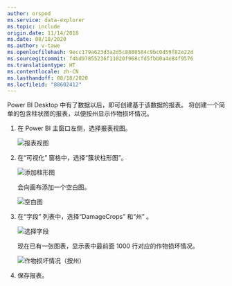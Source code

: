 ```yaml
---
author: orspod
ms.service: data-explorer
ms.topic: include
origin.date: 11/14/2018
ms.date: 08/18/2020
ms.author: v-tawe
ms.openlocfilehash: 9ecc179a623d3a2d5c8888584c9bc0d59f82e22d
ms.sourcegitcommit: f4bd97855236f11020f968cfd5fbb0a4e84f9576
ms.translationtype: HT
ms.contentlocale: zh-CN
ms.lasthandoff: 08/18/2020
ms.locfileid: "88602412"
---
```

Power BI Desktop 中有了数据以后，即可创建基于该数据的报表。 将创建一个简单的包含柱状图的报表，以便按州显示作物损坏情况。

1. 在 Power BI 主窗口左侧，选择报表视图。

    ![报表视图](media/data-explorer-power-bi-visualize-basic/report-view.png)

1. 在“可视化”  窗格中，选择“簇状柱形图”。

    ![添加柱形图](media/data-explorer-power-bi-visualize-basic/add-column-chart.png)

    会向画布添加一个空白图。

    ![空白图](media/data-explorer-power-bi-visualize-basic/blank-chart.png)

1. 在“字段”  列表中，选择“DamageCrops”  和“州”  。

    ![选择字段](media/data-explorer-power-bi-visualize-basic/select-fields.png)

    现在已有一张图表，显示表中最前面 1000 行对应的作物损坏情况。

    ![作物损坏情况（按州）](media/data-explorer-power-bi-visualize-basic/damage-column-chart.png)

1. 保存报表。